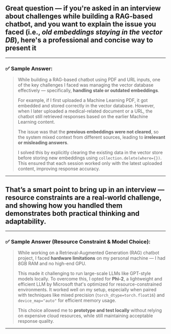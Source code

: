 
## Great question — if you're asked in an interview about challenges while building a RAG-based chatbot, and you want to explain the issue you faced (i.e., *old embeddings staying in the vector DB*), here's a **professional and concise way** to present it

---

### ✅ **Sample Answer:**

> While building a RAG-based chatbot using PDF and URL inputs, one of the key challenges I faced was managing the vector database effectively — specifically, **handling stale or outdated embeddings**.
>
> For example, if I first uploaded a Machine Learning PDF, it got embedded and stored correctly in the vector database. However, when I later uploaded a medical-related document or a URL, the chatbot still retrieved responses based on the earlier Machine Learning content.
>
> The issue was that the **previous embeddings were not cleared**, so the system mixed context from different sources, leading to **irrelevant or misleading answers**.
>
> I solved this by explicitly clearing the existing data in the vector store before storing new embeddings using `collection.delete(where={})`. This ensured that each session worked only with the latest uploaded content, improving response accuracy.

---


## That’s a smart point to bring up in an interview — **resource constraints** are a real-world challenge, and showing how you handled them demonstrates both **practical thinking** and **adaptability**.

---

### ✅ **Sample Answer (Resource Constraint & Model Choice):**

> While working on a Retrieval-Augmented Generation (RAG) chatbot project, I faced **hardware limitations** on my personal machine — I had 8GB RAM and no high-end GPU.
>
> This made it challenging to run large-scale LLMs like GPT-style models locally. To overcome this, I opted for **Phi-2**, a lightweight and efficient LLM by Microsoft that's optimized for resource-constrained environments. It worked well on my setup, especially when paired with techniques like mixed precision (`torch_dtype=torch.float16`) and `device_map="auto"` for efficient memory usage.
>
> This choice allowed me to **prototype and test locally** without relying on expensive cloud resources, while still maintaining acceptable response quality.

---
